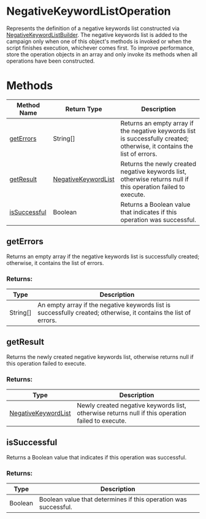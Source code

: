 # NegativeKeywordListOperation
Represents the definition of a negative keywords list constructed via [NegativeKeywordListBuilder](./NegativeKeywordListBuilder). The negative keywords list is added to the campaign only when one of this object's methods is invoked or when the script finishes execution, whichever comes first. To improve performance, store the operation objects in an array and only invoke its methods when all operations have been constructed.
# Methods
|Method Name|Return Type|Description|
|-|-|-
[getErrors](#geterrors)|String[]|Returns an empty array if the negative keywords list is successfully created; otherwise, it contains the list of errors.
[getResult](#getresult)|[NegativeKeywordList](./NegativeKeywordList)|Returns the newly created negative keywords list, otherwise returns null if this operation failed to execute.
[isSuccessful](#issuccessful)|Boolean|Returns a Boolean value that indicates if this operation was successful.

## <a name="geterrors"></a>getErrors
Returns an empty array if the negative keywords list is successfully created; otherwise, it contains the list of errors.

### Returns:
|Type|Description|
|-|-
String[]|An empty array if the negative keywords list is successfully created; otherwise, it contains the list of errors.

## <a name="getresult"></a>getResult
Returns the newly created negative keywords list, otherwise returns null if this operation failed to execute.

### Returns:
|Type|Description|
|-|-
[NegativeKeywordList](./NegativeKeywordList)|Newly created negative keywords list, otherwise returns null if this operation failed to execute.

## <a name="issuccessful"></a>isSuccessful
Returns a Boolean value that indicates if this operation was successful.

### Returns:
|Type|Description|
|-|-
Boolean|Boolean value that determines if this operation was successful.


